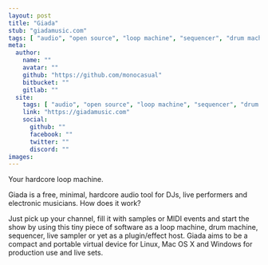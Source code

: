 ```yaml
---
layout: post
title: "Giada"
stub: "giadamusic.com"
tags: [ "audio", "open source", "loop machine", "sequencer", "drum machine", "music", "linux", "windows", "os x" ]
meta:
  author:
    name: ""
    avatar: ""
    github: "https://github.com/monocasual"
    bitbucket: ""
    gitlab: ""
  site:
    tags: [ "audio", "open source", "loop machine", "sequencer", "drum machine", "music", "linux", "windows", "os x" ]
    link: "https://giadamusic.com"
    social:
      github: ""
      facebook: ""
      twitter: ""
      discord: ""
images:
---
```

Your hardcore loop machine.

Giada is a free, minimal, hardcore audio tool for DJs, live performers and electronic musicians. How does it work? 
<!--more-->
Just pick up your channel, fill it with samples or MIDI events and start the show by using this tiny piece of software as a loop machine, drum machine, sequencer, live sampler or yet as a plugin/effect host. Giada aims to be a compact and portable virtual device for Linux, Mac OS X and Windows for production use and live sets.
